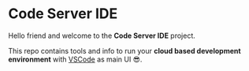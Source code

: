 # Code Server IDE

Hello friend and welcome to the **Code Server IDE** project.

This repo contains tools and info to run your **cloud based development environment** 
with [VSCode][vscode] as main UI 😎.

[vscode]: https://code.visualstudio.com/ "Visual Studio Code"